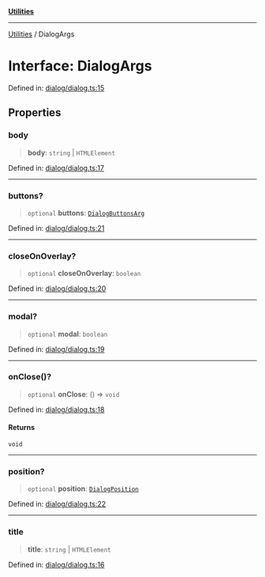 [**Utilities**](../README.md)

***

[Utilities](../README.md) / DialogArgs

# Interface: DialogArgs

Defined in: [dialog/dialog.ts:15](https://github.com/noobiept/utilities/blob/786efe35015e1a6c21914057e8b0d5fc10429d8e/source/dialog/dialog.ts#L15)

## Properties

### body

> **body**: `string` \| `HTMLElement`

Defined in: [dialog/dialog.ts:17](https://github.com/noobiept/utilities/blob/786efe35015e1a6c21914057e8b0d5fc10429d8e/source/dialog/dialog.ts#L17)

***

### buttons?

> `optional` **buttons**: [`DialogButtonsArg`](../type-aliases/DialogButtonsArg.md)

Defined in: [dialog/dialog.ts:21](https://github.com/noobiept/utilities/blob/786efe35015e1a6c21914057e8b0d5fc10429d8e/source/dialog/dialog.ts#L21)

***

### closeOnOverlay?

> `optional` **closeOnOverlay**: `boolean`

Defined in: [dialog/dialog.ts:20](https://github.com/noobiept/utilities/blob/786efe35015e1a6c21914057e8b0d5fc10429d8e/source/dialog/dialog.ts#L20)

***

### modal?

> `optional` **modal**: `boolean`

Defined in: [dialog/dialog.ts:19](https://github.com/noobiept/utilities/blob/786efe35015e1a6c21914057e8b0d5fc10429d8e/source/dialog/dialog.ts#L19)

***

### onClose()?

> `optional` **onClose**: () => `void`

Defined in: [dialog/dialog.ts:18](https://github.com/noobiept/utilities/blob/786efe35015e1a6c21914057e8b0d5fc10429d8e/source/dialog/dialog.ts#L18)

#### Returns

`void`

***

### position?

> `optional` **position**: [`DialogPosition`](../enumerations/DialogPosition.md)

Defined in: [dialog/dialog.ts:22](https://github.com/noobiept/utilities/blob/786efe35015e1a6c21914057e8b0d5fc10429d8e/source/dialog/dialog.ts#L22)

***

### title

> **title**: `string` \| `HTMLElement`

Defined in: [dialog/dialog.ts:16](https://github.com/noobiept/utilities/blob/786efe35015e1a6c21914057e8b0d5fc10429d8e/source/dialog/dialog.ts#L16)
